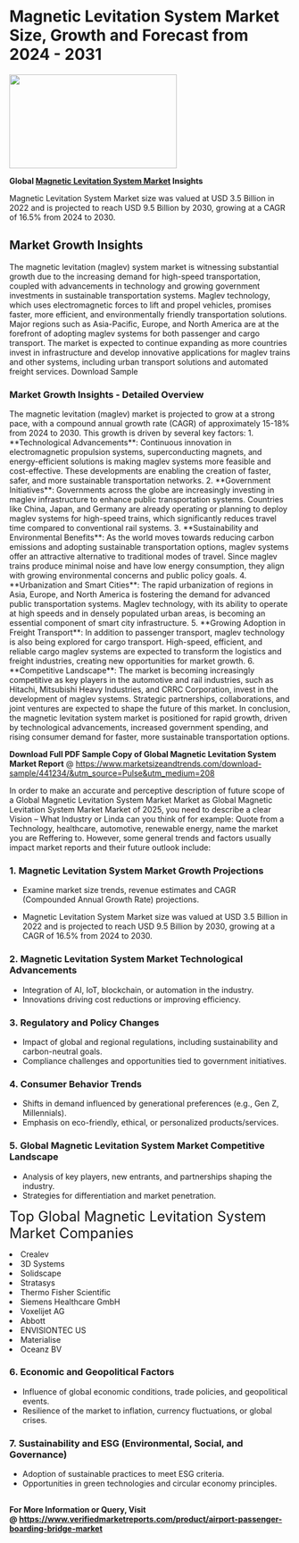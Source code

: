 <H1>Magnetic Levitation System Market Size, Growth and Forecast from 2024 - 2031</H1><img class="aligncenter size-medium wp-image-584254" src="https://thirdeyenews.in/wp-content/uploads/2024/09/Global-Market-Research-300x168.jpeg" alt="" width="300" height="168" /><p><strong>Global&nbsp;<a href="https://www.marketsizeandtrends.com/download-sample/441234/&amp;utm_source=Pulse&amp;utm_medium=208">Magnetic Levitation System Market</a> Insights</strong></p><p>Magnetic Levitation System Market size was valued at USD 3.5 Billion in 2022 and is projected to reach USD 9.5 Billion by 2030, growing at a CAGR of 16.5% from 2024 to 2030.</p><p><h2>Market Growth Insights</h2> The magnetic levitation (maglev) system market is witnessing substantial growth due to the increasing demand for high-speed transportation, coupled with advancements in technology and growing government investments in sustainable transportation systems. Maglev technology, which uses electromagnetic forces to lift and propel vehicles, promises faster, more efficient, and environmentally friendly transportation solutions. Major regions such as Asia-Pacific, Europe, and North America are at the forefront of adopting maglev systems for both passenger and cargo transport. The market is expected to continue expanding as more countries invest in infrastructure and develop innovative applications for maglev trains and other systems, including urban transport solutions and automated freight services. Download Sample <h3>Market Growth Insights - Detailed Overview</h3> The magnetic levitation (maglev) market is projected to grow at a strong pace, with a compound annual growth rate (CAGR) of approximately 15-18% from 2024 to 2030. This growth is driven by several key factors: 1. **Technological Advancements**: Continuous innovation in electromagnetic propulsion systems, superconducting magnets, and energy-efficient solutions is making maglev systems more feasible and cost-effective. These developments are enabling the creation of faster, safer, and more sustainable transportation networks. 2. **Government Initiatives**: Governments across the globe are increasingly investing in maglev infrastructure to enhance public transportation systems. Countries like China, Japan, and Germany are already operating or planning to deploy maglev systems for high-speed trains, which significantly reduces travel time compared to conventional rail systems. 3. **Sustainability and Environmental Benefits**: As the world moves towards reducing carbon emissions and adopting sustainable transportation options, maglev systems offer an attractive alternative to traditional modes of travel. Since maglev trains produce minimal noise and have low energy consumption, they align with growing environmental concerns and public policy goals. 4. **Urbanization and Smart Cities**: The rapid urbanization of regions in Asia, Europe, and North America is fostering the demand for advanced public transportation systems. Maglev technology, with its ability to operate at high speeds and in densely populated urban areas, is becoming an essential component of smart city infrastructure. 5. **Growing Adoption in Freight Transport**: In addition to passenger transport, maglev technology is also being explored for cargo transport. High-speed, efficient, and reliable cargo maglev systems are expected to transform the logistics and freight industries, creating new opportunities for market growth. 6. **Competitive Landscape**: The market is becoming increasingly competitive as key players in the automotive and rail industries, such as Hitachi, Mitsubishi Heavy Industries, and CRRC Corporation, invest in the development of maglev systems. Strategic partnerships, collaborations, and joint ventures are expected to shape the future of this market. In conclusion, the magnetic levitation system market is positioned for rapid growth, driven by technological advancements, increased government spending, and rising consumer demand for faster, more sustainable transportation options. </p><p><span class=""><strong>Download Full PDF Sample Copy of Global Magnetic Levitation System Market Report</strong> @ <a href="https://www.marketsizeandtrends.com/download-sample/441234/&amp;utm_source=Pulse&amp;utm_medium=208" target="_blank">https://www.marketsizeandtrends.com/download-sample/441234/&amp;utm_source=Pulse&amp;utm_medium=208</a></span></p><p>In order to make an accurate and perceptive description of future scope of a Global&nbsp;Magnetic Levitation System Market Market as Global&nbsp;Magnetic Levitation System Market Market of 2025, you need to describe a clear Vision &ndash; What Industry or Linda can you think of for example: Quote from a Technology, healthcare, automotive, renewable energy, name the market you are Reffering to. However, some general trends and factors usually impact market reports and their future outlook include:</p><h3>1.&nbsp;<strong>Magnetic Levitation System Market Growth Projections</strong></h3><ul><li>Examine market size trends, revenue estimates and CAGR (Compounded Annual Growth Rate) projections.</li><li><p>Magnetic Levitation System Market size was valued at USD 3.5 Billion in 2022 and is projected to reach USD 9.5 Billion by 2030, growing at a CAGR of 16.5% from 2024 to 2030.</p></li></ul><h3>2.&nbsp;<strong>Magnetic Levitation System Market Technological Advancements</strong></h3><ul><li>Integration of AI, IoT, blockchain, or automation in the industry.</li><li>Innovations driving cost reductions or improving efficiency.</li></ul><h3>3.&nbsp;<strong>Regulatory and Policy Changes</strong></h3><ul><li>Impact of global and regional regulations, including sustainability and carbon-neutral goals.</li><li>Compliance challenges and opportunities tied to government initiatives.</li></ul><h3>4.&nbsp;<strong>Consumer Behavior Trends</strong></h3><ul><li>Shifts in demand influenced by generational preferences (e.g., Gen Z, Millennials).</li><li>Emphasis on eco-friendly, ethical, or personalized products/services.</li></ul><h3>5.&nbsp;<strong>Global Magnetic Levitation System Market Competitive Landscape</strong></h3><ul><li>Analysis of key players, new entrants, and partnerships shaping the industry.</li><li>Strategies for differentiation and market penetration.</li></ul><p data-pm-slice="1 1 []"><span style="color: inherit; font-family: inherit; font-size: 25px;">Top Global Magnetic Levitation System Market Companies</span></p><div class="" data-test-id=""><p><li>Crealev</li><li> 3D Systems</li><li> Solidscape</li><li> Stratasys</li><li> Thermo Fisher Scientific</li><li> Siemens Healthcare GmbH</li><li> Voxelijet AG</li><li> Abbott</li><li> ENVISIONTEC US</li><li> Materialise</li><li> Oceanz BV</li></p></div><h3>6.&nbsp;<strong>Economic and Geopolitical Factors</strong></h3><ul><li>Influence of global economic conditions, trade policies, and geopolitical events.</li><li>Resilience of the market to inflation, currency fluctuations, or global crises.</li></ul><h3>7.&nbsp;<strong>Sustainability and ESG (Environmental, Social, and Governance)</strong></h3><ul><li>Adoption of sustainable practices to meet ESG criteria.</li><li>Opportunities in green technologies and circular economy principles.</li></ul><h2><strong style="font-size: 14px;">For More Information or Query, Visit @&nbsp;</strong><a style="background-color: #ffffff; font-size: 14px;" href="https://www.marketsizeandtrends.com/report/magnetic-levitation-system-market/" target="_blank">https://www.verifiedmarketreports.com/product/airport-passenger-boarding-bridge-market</a></h2>
